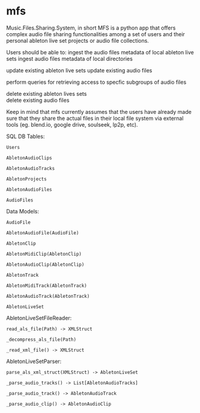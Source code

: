 # mfs
Music.Files.Sharing.System, in short MFS is a python app that offers complex audio file sharing functionalities among a set of users and their personal ableton live set projects or audio file collections. 

Users should be able to:
  ingest the audio files metadata of local ableton live sets
  ingest audio files metadata of local directories 

  update existing ableton live sets
  update existing audio files
  
  perform queries for retrieving access to specfic subgroups of audio files
  
  delete existing ableton lives sets  
  delete existing audio files  

Keep in mind that mfs currently assumes that the users have already made sure that they share the actual files in their local file system via external tools (eg. blend.io, google drive, soulseek, lp2p, etc).  


SQL DB Tables:

    Users

    AbletonAudioClips

    AbletonAudioTracks

    AbletonProjects

    AbletonAudioFiles

    AudioFiles


Data Models:

    AudioFile 

    AbletonAudioFile(AudioFile)

    AbletonClip

    AbletonMidiClip(AbletonClip)

    AbletonAudioClip(AbletonClip)

    AbletonTrack

    AbletonMidiTrack(AbletonTrack)

    AbletonAudioTrack(AbletonTrack)

    AbletonLiveSet


AbletonLiveSetFileReader:
  
    read_als_file(Path) -> XMLStruct

    _decompress_als_file(Path)

    _read_xml_file() -> XMLStruct


AbletonLiveSetParser:

    parse_als_xml_struct(XMLStruct) -> AbletonLiveSet

    _parse_audio_tracks() -> List[AbletonAudioTracks]

    _parse_audio_track() -> AbletonAudioTrack
    
    _parse_audio_clip() -> AbletonAudioClip
